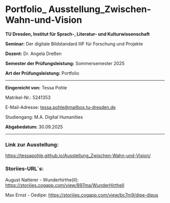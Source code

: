 # Portfolio_ Ausstellung_Zwischen-Wahn-und-Vision

**TU Dresden, Institut für Sprach-, Literatur- und Kulturwissenschaft**

**Seminar:** Der digitale Bildstandard IIIF für Forschung und Projekte

**Dozent:** Dr. Angela Dreßen

**Semester der Prüfungsleistung:** Sommersemester 2025

**Art der Prüfungsleistung:** Portfolio

***

**Eingereicht von:** 
Tessa Pohle

Matrikel-Nr.: 5241353

E-Mail-Adresse: tessa.pohle@mailbox.tu-dresden.de

Studiengang: M.A. Digital Humanities

**Abgabedatum:** 30.09.2025

***

### Link zur Ausstellung:
https://tessapohle.github.io/Ausstellung_Zwischen-Wahn-und-Vision/

### Storiies-URL´s:
August Natterer - Wunderhirthe(II): https://storiiies.cogapp.com/view/897ma/WunderHirtheII

Max Ernst - Oedipe: https://storiiies.cogapp.com/view/bc7m9/dipe-dipus

